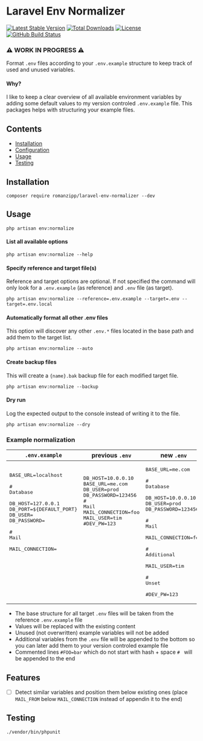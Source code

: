 # Laravel Env Normalizer

[![Latest Stable Version](https://img.shields.io/packagist/v/romanzipp/Laravel-Env-Normalizer.svg?style=flat-square)](https://packagist.org/packages/romanzipp/laravel-env-normalizer)
[![Total Downloads](https://img.shields.io/packagist/dt/romanzipp/Laravel-Env-Normalizer.svg?style=flat-square)](https://packagist.org/packages/romanzipp/laravel-env-normalizer)
[![License](https://img.shields.io/packagist/l/romanzipp/Laravel-Env-Normalizer.svg?style=flat-square)](https://packagist.org/packages/romanzipp/laravel-env-normalizer)
[![GitHub Build Status](https://img.shields.io/github/workflow/status/romanzipp/Laravel-Env-Normalizer/Tests?style=flat-square)](https://github.com/romanzipp/Laravel-Env-Normalizer/actions)

### ⚠️ **WORK IN PROGRESS** ⚠️

Format `.env` files according to your `.env.example` structure to keep track of used and unused variables.

#### Why?

I like to keep a clear overview of all available environment variables by adding some default values to my version controled `.env.example` file.
This packages helps with structuring your example files.

## Contents

- [Installation](#installation)
- [Configuration](#configuration)
- [Usage](#usage)
- [Testing](#testing)

## Installation

```shell
composer require romanzipp/laravel-env-normalizer --dev
```

## Usage

```shell
php artisan env:normalize
```

#### List all available options

```shell
php artisan env:normalize --help
```

#### Specify reference and target file(s)

Reference and target options are optional. If not specified the command will only look for a `.env.example` (as reference) and `.env` file (as target).

```shell
php artisan env:normalize --reference=.env.example --target=.env --target=.env.local
```

#### Automatically format all other .env files

This option will discover any other `.env.*` files located in the base path and add them to the target list.

```shell
php artisan env:normalize --auto
```

#### Create backup files

This will create a `{name}.bak` backup file for each modified target file.

```shell
php artisan env:normalize --backup
```

#### Dry run

Log the expected output to the console instead of writing it to the file.

```shell
php artisan env:normalize --dry
```

### Example normalization

| `.env.example` | previous `.env` | new `.env` |
| --- | --- | --- |
|<pre>BASE_URL=localhost <br><br># Database<br><br>DB_HOST=127.0.0.1<br>DB_PORT=${DEFAULT_PORT}<br>DB_USER=<br>DB_PASSWORD=<br><br># Mail<br><br>MAIL_CONNECTION=<br><br><br><br><br><br><br><br></pre>|<pre>DB_HOST=10.0.0.10<br>BASE_URL=me.com<br>DB_USER=prod<br>DB_PASSWORD=123456<br># Mail<br>MAIL_CONNECTION=foo<br>MAIL_USER=tim<br>#DEV_PW=123<br><br><br><br><br><br><br><br><br><br><br><br></pre>|<pre>BASE_URL=me.com <br><br># Database<br><br>DB_HOST=10.0.0.10<br>DB_USER=prod<br>DB_PASSWORD=123456<br><br># Mail<br><br>MAIL_CONNECTION=foo<br><br># Additional<br><br>MAIL_USER=tim<br><br># Unset<br><br>#DEV_PW=123</pre>|

- The base structure for all target `.env` files will be taken from the reference `.env.example` file
- Values will be replaced with the existing content
- Unused (not overwritten) example variables will not be added
- Additional variables from the `.env` file will be appended to the bottom so you can later add them to your version controled example file
- Commented lines `#FOO=bar` which do not start with hash + space `# ` will be appended to the end

## Features

- [ ] Detect similar variables and position them below existing ones (place `MAIL_FROM` below `MAIL_CONNECTION` instead of appendin it to the end)

## Testing

```
./vendor/bin/phpunit
```
